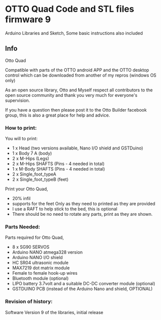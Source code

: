 # OTTO Quad Code and STL files   firmware 9

Arduino Libraries and Sketch, Some basic instructions also included

## Info

Otto Quad

Compatible with parts of the OTTO android APP and the OTTO desktop control which can be downloaded from another of my repros (windows OS only)

As an open source library, Otto and Myself respect all contributors to the open source community and thank you very much for everyone's supervision.

If you have a question then please post it to the Otto Builder facebook group, this is also a great place for help and advice.

### How to print:
You will to print:
- 1 x Head (two versions available, Nano I/O shield and GSTDuino)
- 1 x Body 7 A (body)
- 2 x M-Hips (Legs)
- 2 x M-Hips SHAFTS (Pins - 4 needed in total)
- 1 x M-Body SHAFTS (Pins - 4 needed in total)
- 2 x Single_foot_typeA
- 2 x Single_foot_typeB (feet)

Print your Otto Quad, 
- 20% infil
- supports for the feet Only as they need to printed as they are provided
- I use a RAFT to help stick to the bed, this is optional
- There should be no need to rotate any parts, print as they are shown.

### Parts Needed:

Parts required for Otto Quad, 
- 8 x SG90 SERVOS
- Arduino NANO   atmega328 version
- Arduino NANO I/O shield
- HC SR04 ultrasonic module
- MAX7219 dot matrix module
- Female to female hook-up wires
- Bluetooth module (optional)
- LIPO battery 3.7volt and a suitable DC-DC converter module (optional)
- GSTDUINO PCB (instead of the Arduino Nano and shield, OPTIONAL)

   
### Revision of history:

Software Version 9 of the libraries, initial release
